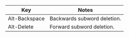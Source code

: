 | Key           | Notes                       |
|---------------|-----------------------------|
| Alt-Backspace | Backwards subword deletion. |
| Alt-Delete    | Forward subword deletion.   |
